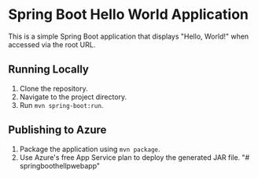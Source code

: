 # Spring Boot Hello World Application

This is a simple Spring Boot application that displays "Hello, World!" when accessed via the root URL.

## Running Locally
1. Clone the repository.
2. Navigate to the project directory.
3. Run `mvn spring-boot:run`.

## Publishing to Azure
1. Package the application using `mvn package`.
2. Use Azure's free App Service plan to deploy the generated JAR file.
"# springboothellpwebapp" 
